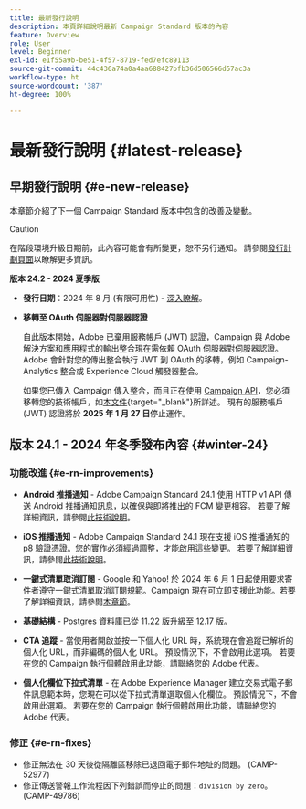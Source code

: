```yaml
---
title: 最新發行說明
description: 本頁詳細說明最新 Campaign Standard 版本的內容
feature: Overview
role: User
level: Beginner
exl-id: e1f55a9b-be51-4f57-8719-fed7efc89113
source-git-commit: 44c436a74a0a4aa688427bfb36d506566d57ac3a
workflow-type: ht
source-wordcount: '387'
ht-degree: 100%

---
```



# 最新發行說明 {#latest-release}

<!--
![Control Panel](assets/do-not-localize/cp-icon.png) **New Control Panel release**. [Learn more](https://experienceleague.adobe.com/docs/control-panel/using/release-notes.html){target="_blank"}.-->


## 早期發行說明 {#e-new-release}

本章節介紹了下一個 Campaign Standard 版本中包含的改善及變動。

>[!CAUTION]
>
>在階段環境升級日期前，此內容可能會有所變更，恕不另行通知。 請參閱[發行計劃頁面](../../rn/using/release-planning.md)以瞭解更多資訊。

**版本 24.2 - 2024 夏季版**

* **發行日期**：2024 年 8 月 (有限可用性) - [深入瞭解](../../rn/using/release-planning.md)。

* **移轉至 OAuth 伺服器對伺服器認證**

  自此版本開始，Adobe 已棄用服務帳戶 (JWT) 認證，Campaign 與 Adobe 解決方案和應用程式的輸出整合現在需依賴 OAuth 伺服器對伺服器認證。 Adobe 會針對您的傳出整合執行 JWT 到 OAuth 的移轉，例如 Campaign-Analytics 整合或 Experience Cloud 觸發器整合。

  如果您已傳入 Campaign 傳入整合，而且正在使用 [Campaign API](../../api/using/get-started-apis.md)，您必須移轉您的技術帳戶，如[本文件](https://developer.adobe.com/developer-console/docs/guides/authentication/ServerToServerAuthentication/migration/){target="_blank"}所詳述。 現有的服務帳戶 (JWT) 認證將於 **2025 年 1 月 27 日**&#x200B;停止運作。


## 版本 24.1 - 2024 年冬季發布內容 {#winter-24}

### 功能改進 {#e-rn-improvements}

* **Android 推播通知** - Adobe Campaign Standard 24.1 使用 HTTP v1 API 傳送 Android 推播通知訊息，以確保與即將推出的 FCM 變更相容。 若要了解詳細資訊，請參閱[此技術說明](../../administration/using/push-technote.md)。

* **iOS 推播通知** - Adobe Campaign Standard 24.1 現在支援 iOS 推播通知的 p8 驗證憑證。您的實作必須經過調整，才能啟用這些變更。 若要了解詳細資訊，請參閱[此技術說明](../../administration/using/push-technote.md)。

* **一鍵式清單取消訂閱** - Google 和 Yahoo! 於 2024 年 6 月 1 日起使用要求寄件者遵守一鍵式清單取消訂閱規範。Campaign 現在可立即支援此功能。若要了解詳細資訊，請參閱[本章節](../../administration/using/configuring-email-channel.md#list-of-email-smtp-parameters)。

* **基礎結構** - Postgres 資料庫已從 11.22 版升級至 12.17 版。

* **CTA 追蹤** - 當使用者開啟並按一下個人化 URL 時，系統現在會追蹤已解析的個人化 URL，而非編碼的個人化 URL。 預設情況下，不會啟用此選項。 若要在您的 Campaign 執行個體啟用此功能，請聯絡您的 Adobe 代表。

* **個人化欄位下拉式清單** - 在 Adobe Experience Manager 建立交易式電子郵件訊息範本時，您現在可以從下拉式清單選取個人化欄位。 預設情況下，不會啟用此選項。 若要在您的 Campaign 執行個體啟用此功能，請聯絡您的 Adobe 代表。

### 修正 {#e-rn-fixes}

* 修正無法在 30 天後從隔離區移除已退回電子郵件地址的問題。 (CAMP-52977)
* 修正傳送警報工作流程因下列錯誤而停止的問題：`division by zero`。(CAMP-49786)

